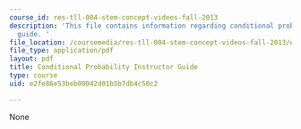 ```yaml
---
course_id: res-tll-004-stem-concept-videos-fall-2013
description: 'This file contains information regarding conditional probability instructor
  guide. '
file_location: /coursemedia/res-tll-004-stem-concept-videos-fall-2013/e2fe86e53beb00042d01b5b7db4c50c2_MITRES_TLL-004F13_ConGuide.pdf
file_type: application/pdf
layout: pdf
title: Conditional Probability Instructor Guide
type: course
uid: e2fe86e53beb00042d01b5b7db4c50c2

---
```

None
